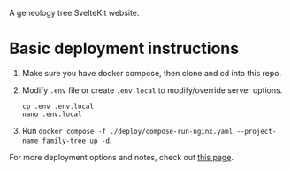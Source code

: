 A geneology tree SvelteKit website.

# Basic deployment instructions

1. Make sure you have docker compose, then clone and cd into this repo.

2. Modify `.env` file or create `.env.local` to modify/override server options.

   ```shell
   cp .env .env.local
   nano .env.local
   ```

3. Run `docker compose -f ./deploy/compose-run-nginx.yaml --project-name family-tree up -d`.

For more deployment options and notes, check out [this page](deploy/Readme.md).
